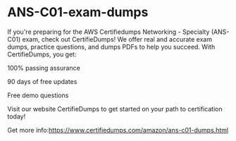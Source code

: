# ANS-C01-exam-dumps
If you're preparing for the AWS Certifiedumps Networking - Specialty (ANS-C01) exam, check out CertifieDumps! We offer real and accurate exam dumps, practice questions, and dumps PDFs to help you succeed. With CertifieDumps, you get:

100% passing assurance

90 days of free updates

Free demo questions

Visit our website CertifieDumps to get started on your path to certification today!


Get more info:https://www.certifiedumps.com/amazon/ans-c01-dumps.html
